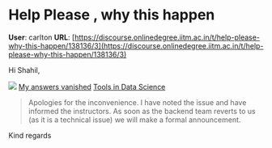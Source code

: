 # Help Please , why this happen

**User**: carlton
**URL**: [https://discourse.onlinedegree.iitm.ac.in/t/help-please-why-this-happen/138136/3](https://discourse.onlinedegree.iitm.ac.in/t/help-please-why-this-happen/138136/3)

Hi Shahil,

![](https://dub1.discourse-cdn.com/flex013/user_avatar/discourse.onlinedegree.iitm.ac.in/carlton/60/56317_2.png)
[My answers vanished](https://discourse.onlinedegree.iitm.ac.in/t/my-answers-vanished/137977/17) [Tools in Data Science](/c/courses/tds-kb/34)

> Apologies for the inconvenience. I have noted the issue and have informed the instructors. As soon as the backend team reverts to us (as it is a technical issue) we will make a formal announcement.

Kind regards
